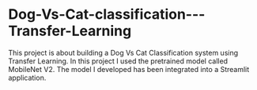 # Dog-Vs-Cat-classification---Transfer-Learning
This project is about building a Dog Vs Cat Classification system using Transfer Learning. In this project I used the pretrained model called MobileNet V2. The model I developed has been integrated into a Streamlit application.
